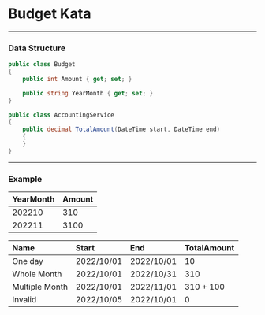 ﻿# Budget Kata

---

### Data Structure

```c#
public class Budget
{
    public int Amount { get; set; }

    public string YearMonth { get; set; }
}

public class AccountingService
{
    public decimal TotalAmount(DateTime start, DateTime end)
    {
    }
}
```

---

### Example

|YearMonth| Amount |
|:---|:-------|
|202210| 310    |
|202211| 3100   |

| Name           | Start      |End| TotalAmount |
|:---------------|:-----------|:---|:------------|
| One day        | 2022/10/01 |2022/10/01| 10          |
| Whole Month    | 2022/10/01 |2022/10/31| 310         |
| Multiple Month | 2022/10/01 | 2022/11/01| 310 + 100 |
| Invalid        | 2022/10/05 | 2022/10/01 | 0 |
